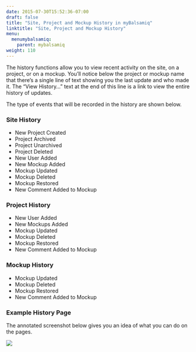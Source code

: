 ```yaml
---
date: 2015-07-30T15:52:36-07:00
draft: false
title: "Site, Project and Mockup History in myBalsamiq"
linktitle: "Site, Project and Mockup History"
menu:
  menumybalsamiq:
    parent: mybalsamiq
weight: 110
---
```


The history functions allow you to view recent activity on the site, on a project, or on a mockup. You’ll notice below the project or mockup name that there’s a single line of text showing you the last update and who made it. The “View History…” text at the end of this line is a link to view the entire history of updates.

The type of events that will be recorded in the history are shown below.

### Site History 

*   New Project Created
*   Project Archived
*   Project Unarchived
*   Project Deleted
*   New User Added
*   New Mockup Added
*   Mockup Updated
*   Mockup Deleted
*   Mockup Restored
*   New Comment Added to Mockup

### Project History 

*   New User Added
*   New Mockups Added
*   Mockup Updated
*   Mockup Deleted
*   Mockup Restored
*   New Comment Added to Mockup

### Mockup History 

*   Mockup Updated
*   Mockup Deleted
*   Mockup Restored
*   New Comment Added to Mockup

### Example History Page 

The annotated screenshot below gives you an idea of what you can do on the pages.

![](http://media.balsamiq.com/img/support/docs/myb/project-history.png)
